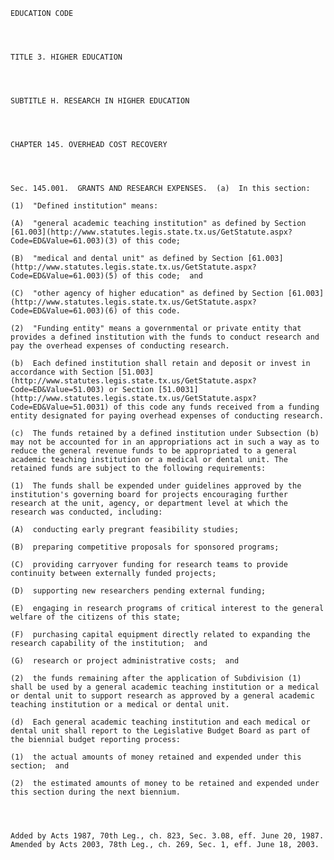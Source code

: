 ﻿
    
    
    	
    					
    
    
    EDUCATION CODE
    
      
    
    
    TITLE 3. HIGHER EDUCATION
    
      
    
    
    SUBTITLE H. RESEARCH IN HIGHER EDUCATION
    
      
    
    
    CHAPTER 145. OVERHEAD COST RECOVERY
    
      
    
    
    Sec. 145.001.  GRANTS AND RESEARCH EXPENSES.  (a)  In this section:
    
    (1)  "Defined institution" means:
    
    (A)  "general academic teaching institution" as defined by Section [61.003](http://www.statutes.legis.state.tx.us/GetStatute.aspx?Code=ED&Value=61.003)(3) of this code;
    
    (B)  "medical and dental unit" as defined by Section [61.003](http://www.statutes.legis.state.tx.us/GetStatute.aspx?Code=ED&Value=61.003)(5) of this code;  and
    
    (C)  "other agency of higher education" as defined by Section [61.003](http://www.statutes.legis.state.tx.us/GetStatute.aspx?Code=ED&Value=61.003)(6) of this code.
    
    (2)  "Funding entity" means a governmental or private entity that provides a defined institution with the funds to conduct research and pay the overhead expenses of conducting research.
    
    (b)  Each defined institution shall retain and deposit or invest in accordance with Section [51.003](http://www.statutes.legis.state.tx.us/GetStatute.aspx?Code=ED&Value=51.003) or Section [51.0031](http://www.statutes.legis.state.tx.us/GetStatute.aspx?Code=ED&Value=51.0031) of this code any funds received from a funding entity designated for paying overhead expenses of conducting research.
    
    (c)  The funds retained by a defined institution under Subsection (b) may not be accounted for in an appropriations act in such a way as to reduce the general revenue funds to be appropriated to a general academic teaching institution or a medical or dental unit. The retained funds are subject to the following requirements:
    
    (1)  The funds shall be expended under guidelines approved by the institution's governing board for projects encouraging further research at the unit, agency, or department level at which the research was conducted, including:
    
    (A)  conducting early pregrant feasibility studies;
    
    (B)  preparing competitive proposals for sponsored programs;
    
    (C)  providing carryover funding for research teams to provide continuity between externally funded projects;
    
    (D)  supporting new researchers pending external funding;
    
    (E)  engaging in research programs of critical interest to the general welfare of the citizens of this state;
    
    (F)  purchasing capital equipment directly related to expanding the research capability of the institution;  and
    
    (G)  research or project administrative costs;  and
    
    (2)  the funds remaining after the application of Subdivision (1) shall be used by a general academic teaching institution or a medical or dental unit to support research as approved by a general academic teaching institution or a medical or dental unit.
    
    (d)  Each general academic teaching institution and each medical or dental unit shall report to the Legislative Budget Board as part of the biennial budget reporting process:
    
    (1)  the actual amounts of money retained and expended under this section;  and
    
    (2)  the estimated amounts of money to be retained and expended under this section during the next biennium.
    
    
    
    
    Added by Acts 1987, 70th Leg., ch. 823, Sec. 3.08, eff. June 20, 1987.  Amended by Acts 2003, 78th Leg., ch. 269, Sec. 1, eff. June 18, 2003.
    
    
    
    
    				

